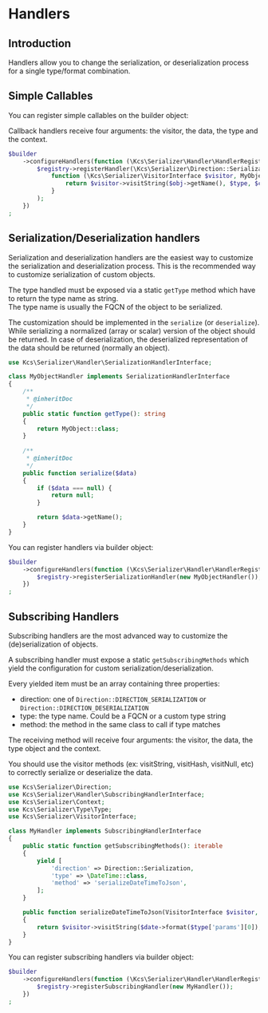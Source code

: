 Handlers
========

Introduction
------------
Handlers allow you to change the serialization, or deserialization process for a single type/format combination.

Simple Callables
----------------
You can register simple callables on the builder object:

Callback handlers receive four arguments: the visitor, the data, the type and the context.

```php
$builder
    ->configureHandlers(function (\Kcs\Serializer\Handler\HandlerRegistry $registry) {
        $registry->registerHandler(\Kcs\Serializer\Direction::Serialization, 'MyObject',
            function (\Kcs\Serializer\VisitorInterface $visitor, MyObject $obj, \Kcs\Serializer\Type\Type $type, \Kcs\Serializer\Context $context) {
                return $visitor->visitString($obj->getName(), $type, $context);
            }
        );
    })
;
```

Serialization/Deserialization handlers
--------------------------------------
Serialization and deserialization handlers are the easiest way to customize the serialization and deserialization process.
This is the recommended way to customize serialization of custom objects.

The type handled must be exposed via a static `getType` method which have to return the type name as string.  
The type name is usually the FQCN of the object to be serialized.

The customization should be implemented in the `serialize` (or `deserialize`).  
While serializing a normalized (array or scalar) version of the object should be returned.
In case of deserialization, the deserialized representation of the data should be returned (normally an object).

```php
use Kcs\Serializer\Handler\SerializationHandlerInterface;

class MyObjectHandler implements SerializationHandlerInterface
{
    /**
     * @inheritDoc
     */
    public static function getType(): string
    {
        return MyObject::class;
    }
    
    /**
     * @inheritDoc
     */
    public function serialize($data)
    {
        if ($data === null) {
            return null;
        }

        return $data->getName();
    }
}
```

You can register handlers via builder object:

```php
$builder
    ->configureHandlers(function (\Kcs\Serializer\Handler\HandlerRegistry $registry) {
        $registry->registerSerializationHandler(new MyObjectHandler());
    })
;
```


Subscribing Handlers
--------------------
Subscribing handlers are the most advanced way to customize the (de)serialization of objects.

A subscribing handler must expose a static `getSubscribingMethods` which yield the configuration for custom
serialization/deserialization.

Every yielded item must be an array containing three properties:

- direction: one of `Direction::DIRECTION_SERIALIZATION` or `Direction::DIRECTION_DESERIALIZATION`
- type: the type name. Could be a FQCN or a custom type string
- method: the method in the same class to call if type matches

The receiving method will receive four arguments: the visitor, the data, the type object and the context.

You should use the visitor methods (ex: visitString, visitHash, visitNull, etc) to correctly serialize 
or deserialize the data.

```php
use Kcs\Serializer\Direction;
use Kcs\Serializer\Handler\SubscribingHandlerInterface;
use Kcs\Serializer\Context;
use Kcs\Serializer\Type\Type;
use Kcs\Serializer\VisitorInterface;

class MyHandler implements SubscribingHandlerInterface
{
    public static function getSubscribingMethods(): iterable
    {
        yield [
            'direction' => Direction::Serialization,
            'type' => \DateTime::class,
            'method' => 'serializeDateTimeToJson',
        ];
    }

    public function serializeDateTimeToJson(VisitorInterface $visitor, \DateTime $date, Type $type, Context $context)
    {
        return $visitor->visitString($date->format($type['params'][0]), $type, $context);
    }
}
```

You can register subscribing handlers via builder object:

```php
$builder
    ->configureHandlers(function (\Kcs\Serializer\Handler\HandlerRegistry $registry) {
        $registry->registerSubscribingHandler(new MyHandler());
    })
;
```

